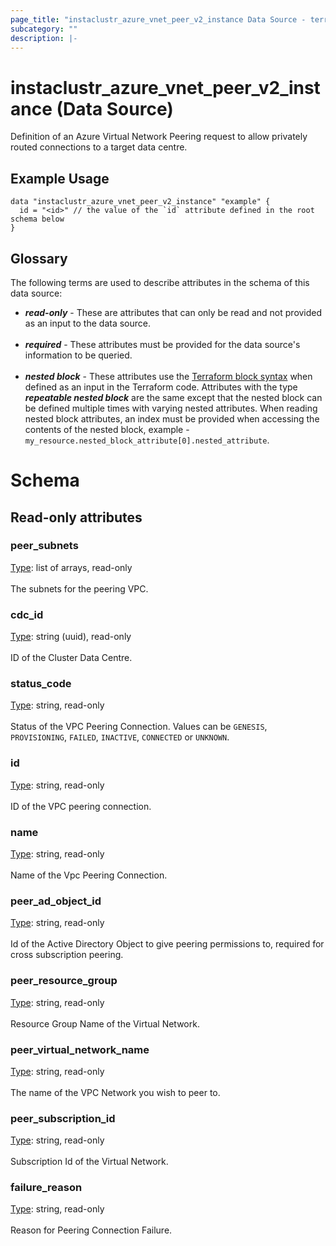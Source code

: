```yaml
---
page_title: "instaclustr_azure_vnet_peer_v2_instance Data Source - terraform-provider-instaclustr"
subcategory: ""
description: |-
---
```


# instaclustr_azure_vnet_peer_v2_instance (Data Source)
Definition of an Azure Virtual Network Peering request to allow privately routed connections to a target data centre.
## Example Usage
```
data "instaclustr_azure_vnet_peer_v2_instance" "example" { 
  id = "<id>" // the value of the `id` attribute defined in the root schema below
}
```
## Glossary
The following terms are used to describe attributes in the schema of this data source:
- **_read-only_** - These are attributes that can only be read and not provided as an input to the data source.<br><br>
- **_required_** - These attributes must be provided for the data source's information to be queried.<br><br>
- **_nested block_** - These attributes use the [Terraform block syntax](https://www.terraform.io/language/attr-as-blocks) when defined as an input in the Terraform code. Attributes with the type **_repeatable nested block_** are the same except that the nested block can be defined multiple times with varying nested attributes. When reading nested block attributes, an index must be provided when accessing the contents of the nested block, example - `my_resource.nested_block_attribute[0].nested_attribute`.
# Schema
## Read-only attributes
### peer_subnets<br>
<ins>Type</ins>: list of arrays, read-only<br>
<br>The subnets for the peering VPC.
### cdc_id<br>
<ins>Type</ins>: string (uuid), read-only<br>
<br>ID of the Cluster Data Centre.
### status_code<br>
<ins>Type</ins>: string, read-only<br>
<br>Status of the VPC Peering Connection. Values can be `GENESIS`, `PROVISIONING`, `FAILED`, `INACTIVE`, `CONNECTED` or `UNKNOWN`.
### id<br>
<ins>Type</ins>: string, read-only<br>
<br>ID of the VPC peering connection.
### name<br>
<ins>Type</ins>: string, read-only<br>
<br>Name of the Vpc Peering Connection.
### peer_ad_object_id<br>
<ins>Type</ins>: string, read-only<br>
<br>Id of the Active Directory Object to give peering permissions to, required for cross subscription peering.
### peer_resource_group<br>
<ins>Type</ins>: string, read-only<br>
<br>Resource Group Name of the Virtual Network.
### peer_virtual_network_name<br>
<ins>Type</ins>: string, read-only<br>
<br>The name of the VPC Network you wish to peer to.
### peer_subscription_id<br>
<ins>Type</ins>: string, read-only<br>
<br>Subscription Id of the Virtual Network.
### failure_reason<br>
<ins>Type</ins>: string, read-only<br>
<br>Reason for Peering Connection Failure.
